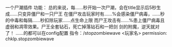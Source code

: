 一个尸潮插件
功能：
总的来说，每……秒开始一次尸潮，会在title显示后5秒生成……只变异僵尸和一只尸王
在僵尸攻击玩家时有……%会感染僵尸病毒，……秒的中毒和每隔……秒扣除玩家……点生命上限
而尸王攻击有……%患上僵尸病毒且虚弱和凋零效果。尸王全套钻石，死亡掉落钻石和一把剑
剑的附魔，逆天就对了！
……的都可以在config配置
指令：/stopzombiewave <玩家名>
    permission: chklp.stopzombiewave
